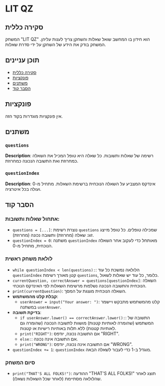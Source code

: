 # LIT QZ

## סקירה כללית

המשחק "LIT QZ" הוא חידון בו המחשב שואל שאלות והשחקן צריך לענות עליהן. המשחק בודק את הידע של השחקן על ידי סדרת שאלות.

## תוכן עניינים

- [סקירה כללית](#סקירה-כללית)
- [פונקציות](#פונקציות)
- [משתנים](#משתנים)
- [הסבר קוד](#הסבר-קוד)

## פונקציות

אין פונקציות מוגדרות בקוד הזה.

## משתנים

### `questions`

**Description**: רשימה של שאלות ותשובות. כל שאלה היא טופל המכיל את השאלה כמחרוזת ואת התשובה הנכונה כמחרוזת.

### `questionIndex`

**Description**: אינדקס המצביע על השאלה הנוכחית ברשימת השאלות. מתחיל מ-0 ועולה בכל איטרציה.

## הסבר קוד

### אתחול שאלות ותשובות:
- `questions = [...]`: נוצרת רשימת `questions` שמכילה טופלים. כל טופל מייצג זוג: שאלה (מחרוזת) ותשובה נכונה (מחרוזת).
- `questionIndex = 0`: משתנה `questionIndex` מאותחל כדי לעקוב אחר השאלה הנוכחית, מתחיל מ-0.

### לולאת משחק ראשית
- `while questionIndex < len(questions):`: הלולאה נמשכת כל עוד `questionIndex` קטן מאורך רשימת `questions`, כלומר, כל עוד יש שאלות לשאול.
- `currentQuestion, correctAnswer = questions[questionIndex]`: השאלה הנוכחית והתשובה הנכונה נשלפות מרשימת השאלות לפי האינדקס הנוכחי.
- `print(currentQuestion)`: השאלה הנוכחית מוצגת על המסך.
- **קבלת קלט מהמשתמש**:
  - `userAnswer = input("Your answer: ")`: קלט מהמשתמש מתבקש ויישמר במשתנה `userAnswer`.
- **בדיקת תשובה**:
  - `if userAnswer.lower() == correctAnswer.lower():`: התשובה של המשתמש (שהומרה לאותיות קטנות) מושוות לתשובה הנכונה (שהומרה גם לאותיות קטנות) ללא תלות באותיות רישיות או קטנות.
  - `print("RIGHT")`: אם התשובה נכונה, יודפס "RIGHT".
  - `else:`: אם התשובה אינה נכונה.
  - `print("WRONG")`: אם התשובה אינה נכונה, יודפס "WRONG".
- `questionIndex += 1`: `questionIndex` מוגדל ב-1 כדי לעבור לשאלה הבאה.

### סיום המשחק
- `print("THAT'S ALL FOLKS!")`: ההודעה "THAT'S ALL FOLKS!" תוצג לאחר שהלולאה מסתיימת (לאחר שכל השאלות נשאלו).